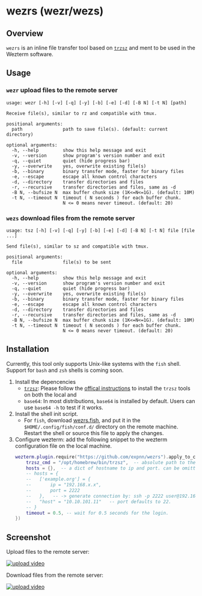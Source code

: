 # wezrs (wezr/wezs)


## Overview
`wezrs` is an inline file transfer tool based on [`trzsz`](https://github.com/trzsz/trzsz-go)
and ment to be used in the Wezterm software. 

## Usage
### `wezr` upload files to the remote server
```
usage: wezr [-h] [-v] [-q] [-y] [-b] [-e] [-d] [-B N] [-t N] [path]

Receive file(s), similar to rz and compatible with tmux.

positional arguments:
  path               path to save file(s). (default: current directory)

optional arguments:
  -h, --help         show this help message and exit
  -v, --version      show program's version number and exit
  -q, --quiet        quiet (hide progress bar)
  -y, --overwrite    yes, overwrite existing file(s)
  -b, --binary       binary transfer mode, faster for binary files
  -e, --escape       escape all known control characters
  -d, --directory    transfer directories and files
  -r, --recursive    transfer directories and files, same as -d
  -B N, --bufsize N  max buffer chunk size (1K<=N<=1G). (default: 10M)
  -t N, --timeout N  timeout ( N seconds ) for each buffer chunk.
                     N <= 0 means never timeout. (default: 20)
```

### `wezs` download files from the remote server
```
usage: tsz [-h] [-v] [-q] [-y] [-b] [-e] [-d] [-B N] [-t N] file [file ...]

Send file(s), similar to sz and compatible with tmux.

positional arguments:
  file               file(s) to be sent

optional arguments:
  -h, --help         show this help message and exit
  -v, --version      show program's version number and exit
  -q, --quiet        quiet (hide progress bar)
  -y, --overwrite    yes, overwrite existing file(s)
  -b, --binary       binary transfer mode, faster for binary files
  -e, --escape       escape all known control characters
  -d, --directory    transfer directories and files
  -r, --recursive    transfer directories and files, same as -d
  -B N, --bufsize N  max buffer chunk size (1K<=N<=1G). (default: 10M)
  -t N, --timeout N  timeout ( N seconds ) for each buffer chunk.
                     N <= 0 means never timeout. (default: 20)
```

## Installation
Currently, this tool only supports Unix-like systems with the `fish` shell. Support for `bash` and `zsh` shells is coming soon.

1. Install the depencencies
   - [`trzsz`](https://github.com/trzsz/trzsz): Please follow the [offical instructions](https://trzsz.github.io/go) to install the `trzsz` tools on both the local and 
   - `base64`: In most distributions, `base64` is installed by default. Users can use `base64 -h` to test if it works. 
2. Install the shell init script. 
   - For `fish`, download [wezrs.fish](https://raw.githubusercontent.com/expnn/wezrs/master/deps/wezrs.fish), and put it in the `$HOME/.config/fish/conf.d/` directory on the remote machine. Restart the shell or source this file to apply the changes.
3. Configure wezterm: add the following snippet to the wezterm configuration file on the local machine.
   ```lua
   wezterm.plugin.require("https://github.com/expnn/wezrs").apply_to_config(config, {
       trzsz_cmd = "/opt/homebrew/bin/trzsz",  -- absolute path to the trzsz executable. Wezterm uses a restricted PATH environment variable, which can result in a failure to find the trzsz command. 
       hosts = {},  -- a dict of hostname to ip and port. can be omitted if you have configured the SSH client such that `ssh user@hostname` 
       -- hosts = { 
       --   ['example.org'] = { 
       --       ip = "192.168.x.x", 
       --       port = 2222 
       --   },   -- -> generate connection by: ssh -p 2222 user@192.168.x.x, where user is obtained automatically by the wezs/wezr commands. 
       --   "host" = "10.10.101.11"   -- port defaults to 22. 
       -- }
       timeout = 0.5, -- wait for 0.5 seconds for the login. 
   })
   ```

## Screenshot

Upload files to the remote server:

[![upload video](https://img.youtube.com/vi/8jNuF_gvy0w/maxresdefault.jpg)](https://youtu.be/8jNuF_gvy0w)

Download files from the remote server:

[![upload video](https://img.youtube.com/vi/N5jy9dKO2-0/maxresdefault.jpg)](https://youtu.be/N5jy9dKO2-0)
